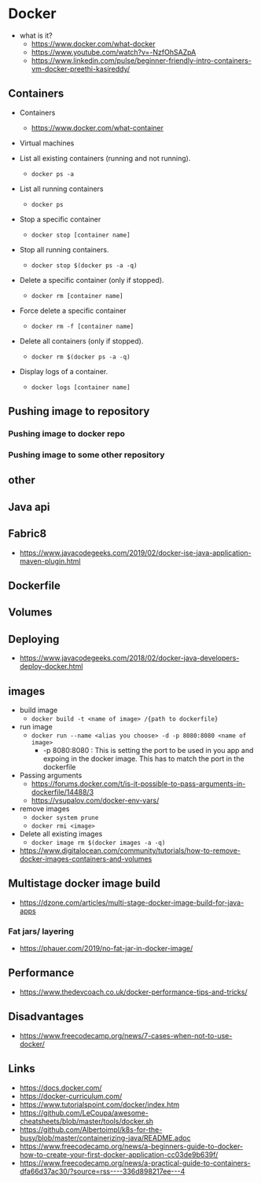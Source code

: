# Docker

- what is it?
  - https://www.docker.com/what-docker
  - https://www.youtube.com/watch?v=-NzfOhSAZpA
  - https://www.linkedin.com/pulse/beginner-friendly-intro-containers-vm-docker-preethi-kasireddy/

## Containers

- Containers
  - https://www.docker.com/what-container
- Virtual machines

- List all existing containers (running and not running).
  - `docker ps -a`
- List all running containers
  - `docker ps`
- Stop a specific container
  - `docker stop [container name]`
- Stop all running containers.
  - `docker stop $(docker ps -a -q)`
- Delete a specific container (only if stopped).
  - `docker rm [container name]`
- Force delete a specific container
  - `docker rm -f [container name]`
- Delete all containers (only if stopped).
  - `docker rm $(docker ps -a -q)`
- Display logs of a container.
  - `docker logs [container name]`

## Pushing image to repository

### Pushing image to docker repo

### Pushing image to some other repository

## other


## Java api


## Fabric8

- https://www.javacodegeeks.com/2019/02/docker-ise-java-application-maven-plugin.html

## Dockerfile

## Volumes

## Deploying

- https://www.javacodegeeks.com/2018/02/docker-java-developers-deploy-docker.html

## images

- build image
  - `docker build -t <name of image> /{path to dockerfile}`
- run image
  - `docker run --name <alias you choose> -d -p 8080:8080 <name of image>`
    - -p 8080:8080 : This is setting the port to be used in you app and expoing in the docker image. This has to match the port in the dockerfile
- Passing arguments
  - https://forums.docker.com/t/is-it-possible-to-pass-arguments-in-dockerfile/14488/3
  - https://vsupalov.com/docker-env-vars/
- remove images
  - `docker system prune`
  - `docker rmi <image>`
- Delete all existing images
  - `docker image rm $(docker images -a -q)`
- https://www.digitalocean.com/community/tutorials/how-to-remove-docker-images-containers-and-volumes

## Multistage docker image build

- https://dzone.com/articles/multi-stage-docker-image-build-for-java-apps


### Fat jars/ layering

- https://phauer.com/2019/no-fat-jar-in-docker-image/

## Performance

- https://www.thedevcoach.co.uk/docker-performance-tips-and-tricks/


## Disadvantages

- https://www.freecodecamp.org/news/7-cases-when-not-to-use-docker/

## Links

- https://docs.docker.com/
- https://docker-curriculum.com/
- https://www.tutorialspoint.com/docker/index.htm
- https://github.com/LeCoupa/awesome-cheatsheets/blob/master/tools/docker.sh
- https://github.com/Albertoimpl/k8s-for-the-busy/blob/master/containerizing-java/README.adoc
- https://www.freecodecamp.org/news/a-beginners-guide-to-docker-how-to-create-your-first-docker-application-cc03de9b639f/
- https://www.freecodecamp.org/news/a-practical-guide-to-containers-dfa66d37ac30/?source=rss----336d898217ee---4
